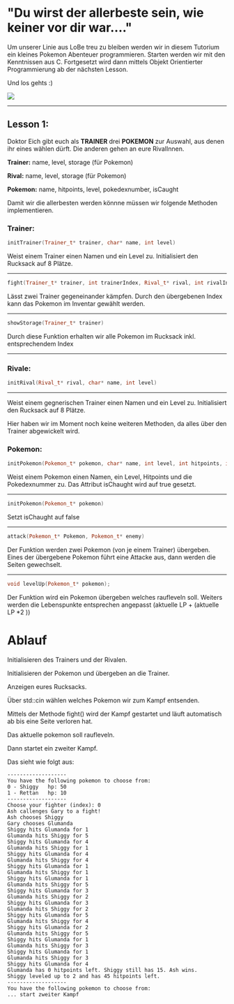 # "Du wirst der allerbeste sein, wie keiner vor dir war...."

Um unserer Linie aus LoBe treu zu bleiben werden wir in diesem Tutorium ein kleines Pokemon Abenteuer programmieren.
Starten werden wir mit den Kenntnissen aus C. Fortgesetzt wird dann mittels Objekt Orientierter Programmierung ab der nächsten Lesson.

Und los gehts :)

![](https://fs-prod-cdn.nintendo-europe.com/media/images/10_share_images/games_15/game_boy_4/H2x1_GB_PokemonBlue_enGB_image1600w.jpg)

---
## Lesson 1:

Doktor Eich gibt euch als **TRAINER** drei **POKEMON** zur Auswahl, aus denen ihr eines wählen dürft.
Die anderen gehen an eure RivalInnen.

__Trainer:__
name, level, storage (für Pokemon)

__Rival:__
name, level, storage (für Pokemon)

__Pokemon:__
name, hitpoints, level, pokedexnumber, isCaught


Damit wir die allerbesten werden könnne müssen wir folgende Methoden implementieren.

### Trainer:

````c++
initTrainer(Trainer_t* trainer, char* name, int level)
````
Weist einem Trainer einen Namen und ein Level zu. Initialisiert den Rucksack auf 8 Plätze.

---
````c++
fight(Trainer_t* trainer, int trainerIndex, Rival_t* rival, int rivalIndex)
````
Lässt zwei Trainer gegeneinander kämpfen.
Durch den übergebenen Index kann das Pokemon im Inventar gewählt werden.

---
````c++
showStorage(Trainer_t* trainer)
````
Durch diese Funktion erhalten wir alle Pokemon im Rucksack inkl. entsprechendem Index

---

### Rivale:
````c++
initRival(Rival_t* rival, char* name, int level)
````
---
Weist einem gegnerischen Trainer einen Namen und ein Level zu. Initialisiert den Rucksack auf 8 Plätze.

Hier haben wir im Moment noch keine weiteren Methoden, da alles über den Trainer abgewickelt wird.


### Pokemon:
````c++
initPokemon(Pokemon_t* pokemon, char* name, int level, int hitpoints, int pokedexNumber)
````
Weist einem Pokemon einen Namen, ein Level, Hitpoints und die Pokedexnummer zu.
Das Attribut isChaught wird auf true gesetzt.

---
````c++
initPokemon(Pokemon_t* pokemon)
````
Setzt isChaught auf false

---
````c++
attack(Pokemon_t* Pokemon, Pokemon_t* enemy)
````
Der Funktion werden zwei Pokemon (von je einem Trainer) übergeben.
Eines der übergebene Pokemon führt eine Attacke aus, dann werden die Seiten gewechselt.

---
````c++
void levelUp(Pokemon_t* pokemon);
````
Der Funktion wird ein Pokemon übergeben welches raufleveln soll.
Weiters werden die Lebenspunkte entsprechen angepasst (aktuelle LP + (aktuelle LP *2 ))

# Ablauf

Initialisieren des Trainers und der Rivalen.

Initialisieren der Pokemon und übergeben an die Trainer.

Anzeigen eures Rucksacks.

Über std::cin wählen welches Pokemon wir zum Kampf entsenden.

Mittels der Methode fight() wird der Kampf gestartet und läuft automatisch ab bis eine Seite verloren hat.

Das aktuelle pokemon soll raufleveln.

Dann startet ein zweiter Kampf.

Das sieht wie folgt aus:

````
-------------------
You have the following pokemon to choose from: 
0 - Shiggy   hp: 50
1 - Rettan   hp: 10
-------------------
Choose your fighter (index): 0
Ash callenges Gary to a fight!
Ash chooses Shiggy
Gary chooses Glumanda
Shiggy hits Glumanda for 1
Glumanda hits Shiggy for 5
Shiggy hits Glumanda for 4
Glumanda hits Shiggy for 1
Shiggy hits Glumanda for 4
Glumanda hits Shiggy for 4
Shiggy hits Glumanda for 1
Glumanda hits Shiggy for 1
Shiggy hits Glumanda for 1
Glumanda hits Shiggy for 5
Shiggy hits Glumanda for 3
Glumanda hits Shiggy for 2
Shiggy hits Glumanda for 3
Glumanda hits Shiggy for 2
Shiggy hits Glumanda for 5
Glumanda hits Shiggy for 4
Shiggy hits Glumanda for 2
Glumanda hits Shiggy for 5
Shiggy hits Glumanda for 1
Glumanda hits Shiggy for 3
Shiggy hits Glumanda for 1
Glumanda hits Shiggy for 3
Shiggy hits Glumanda for 4
Glumanda has 0 hitpoints left. Shiggy still has 15. Ash wins.
Shiggy leveled up to 2 and has 45 hitpoints left.
-------------------
You have the following pokemon to choose from: 
... start zweiter Kampf
````